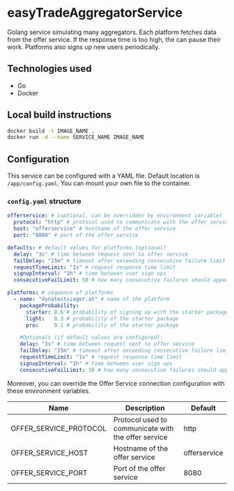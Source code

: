 # easyTradeAggregatorService

Golang service simulating many aggregators. Each platform fetches data from the offer service. If the response time is too high, the can pause their work. Platforms also signs up new users periodically.

## Technologies used

- Go
- Docker

## Local build instructions

```bash
docker build -t IMAGE_NAME .
docker run -d --name SERVICE_NAME IMAGE_NAME
```

## Configuration

This service can be configured with a YAML file. Default location is `/app/config.yaml`. You can mount your own file to the container.

### `config.yaml` structure

```yaml
offerservice: # (optional, can be overridden by environment variable)
  protocol: "http" # protocol used to communicate with the offer service
  host: "offerservice" # hostname of the offer service
  port: "8080" # port of the offer service

defaults: # default values for platforms (optional)
  delay: "3s" # time between request sent to offer service
  failDelay: "15m" # timeout after exceeding consecutive failure limit
  requestTimeLimit: "1s" # request response time limit
  signupInterval: "1h" # time between user sign ups
  consecutiveFailLimit: 50 # how many consecutive failures should appear before pausing

platforms: # sequence of platforms
  - name: "dynatestsieger.at" # name of the platform
    packageProbability:
      starter: 0.6 # probability of signing up with the starter package
      light:   0.3 # probability of the starter package
      pro:     0.1 # probability of the starter package

    #Optionals (if default values are configured):
    delay: "3s" # time between request sent to offer service
    failDelay: "15m" # timeout after exceeding consecutive failure limit
    requestTimeLimit: "1s" # request response time limit
    signupInterval: "1h" # time between user sign ups
    consecutiveFailLimit: 50 # how many consecutive failures should appear before pausing
```

Moreover, you can override the Offer Service connection configuration with these environment variables.

| Name                   | Description                                         | Default      |
| ---------------------- | --------------------------------------------------- | ------------ |
| OFFER_SERVICE_PROTOCOL | Protocol used to communicate with the offer service | http         |
| OFFER_SERVICE_HOST     | Hostname of the offer service                       | offerservice |
| OFFER_SERVICE_PORT     | Port of the offer service                           | 8080         |
